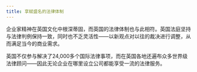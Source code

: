 ```yaml
---
title: 享赋盛名的法律体制
---
```


企业家精神在英国文化中根深蒂固，而英国的法律体制也与此相符。英国法庭坚持与法律判例保持一致，同时也不乏灵活性——以新观点对以往的裁决进行调整，从而满足当今的商业需求。

英国不仅参与解决了24,000多个国际法律事项，而在英国各地还遍布众多世界级法律顾问——因此无论企业在哪里设立公司都能享受一流的法律服务。 